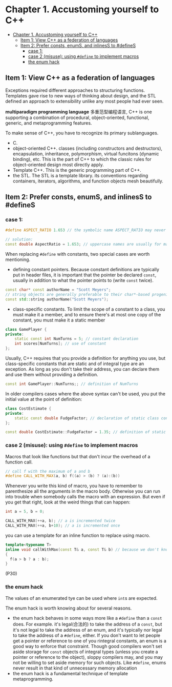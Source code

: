 # Chapter 1. Accustoming yourself to C++
- [Chapter 1. Accustoming yourself to C++](#chapter-1-accustoming-yourself-to-c)
  - [Item 1: View C++ as a federation of languages](#item-1-view-c-as-a-federation-of-languages)
  - [Item 2: Prefer consts, enumS, and inlinesS to #defineS](#item-2-prefer-consts-enums-and-inliness-to-defines)
    - [case 1:](#case-1)
    - [case 2 (misuse): using `#define` to implement macros](#case-2-misuse-using-define-to-implement-macros)
    - [the enum hack](#the-enum-hack)

## Item 1: View C++ as a federation of languages
Exceptions required different approaches to structuring functions.
Templates gave rise to new ways of thinking about design, 
and the STL defined an approach to extensibility unlike any most people had ever seen.

**multiparadigm programming language** 多重范型编程语言,
C++ is one supporting a combination of procedural, object-oriented, functional, generic, and metaprogramming  features.

To make sense of C++, you have to recognize its primary sublanguages.
- C.
- object-oriented C++.
classes (including constructors and destructors), 
encapsulation, inheritance, polymorphism, virtual funcitons (dynamic binding), etc.
This is the part of C++ to which the classic rules for object-oriented design most directly apply.
- Template C++.
This is the generic programming part of C++.
- the STL.
The STL is a template library. its conventions regarding containers, iterators, algorithms, and function objects mesh beautifully.

## Item 2: Prefer consts, enumS, and inlinesS to #defineS
### case 1:
```cpp
#define ASPECT_RATIO 1.653 // the symbolic name ASPECT_RATIO may never be seen by compiler.

// solution:
const double AspectRatio = 1.653; // uppercase names are usually for macros, hence the name change
```
When replacing `#define` with constants, two special cases are worth mentioning. 
- defining constant pointers.
Because constant definitions are typically put in header files, it is important that the pointer be declared `const`,
usually in addition to what the pointer points to (write `const` twice).
```cpp
const char* const authorName = "Scott Meyers";
// string objects are generally preferable to their char*-based progenitors
const std::string authorName("Scott Meyers");
```
- class-specific constants.
To limit the scope of a constant to a class, you must make it a member, and to ensure there's at most one copy of the constant,
you must make it a static member
```cpp
class GamePlayer {
private:
    static const int NumTurns = 5; // constant declaration
    int scores[NumTurns]; // use of constant
};
```
Usually, C++ requires that you provide a definition for anything you use,
but class-specific constants that are static and of integral type are an exception.
As long as you don't take their address,
you can declare them and use them without providing a definition.
```cpp
const int GamePlayer::NumTurns;; // definition of NumTurns
```

In older compilers cases where the above syntax can't be used,
you put the initial value at the point of definition:
```cpp
class CostEstimate {
private:
    static const double FudgeFactor; // declaration of static class const; goes in header file
};

const double CostEstimate::FudgeFactor = 1.35; // definition of static class constant; goes in impl. file
```
### case 2 (misuse): using `#define` to implement macros
Macros that look like functions but that don't incur the overhead of a function call.
```cpp
// call f with the maximum of a and b
#define CALL_WITH_MAX(a, b) f((a) > (b) ? (a):(b)) 
```
Whenever you write this kind of macro, you have to remember to parenthesize all the arguments in the macro body.
Otherwise you can run into trouble when somebody calls the macro with an expression.
But even if you get that right, look at the weird things that can happen:
```cpp
int a = 5, b = 0;

CALL_WITH_MAX(++a, b); // a is incremented twice
CALL_WITH_MAX(++a, b+10); // a is incremented once
```
you can use a template for an inline function to replace using macro.
```cpp
template<typename T> 
inline void callWithMax(const T& a, const T& b) // because we don't know what T is, we pass by reference-to-const
{
  f(a > b ? a : b);
}
```
(P30)


### the enum hack
The values of an enumerated tye can be used where `int`s are expected.

The enum hack is worth knowing about for several reasons.
- the enum hack behaves in some ways more like a `#define` than a `const` does. 
For example. it's legal(合法的) to take the address of a `const`,
but it's not legal to take the address of an enum,
and it's typically nor legal to take the address of a `#define`, either.
If you don't want to let people get a pointer or reference to one of you rintegral constants,
an enum is a good way to enforce that constraint.
Though good compilers won't set aside storage for `const` objects of integral types (unless you create a pointer or reference to the object), sloppy compilers may, and you may not be willing to set aside memory for such objects.
Like `#define`, enums never result in that kind of unnecessary memory allocation
- the enum hack is a fundamental technique of template metaprogramming.
  



